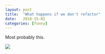 ```yaml
---
layout: post
title:  "What happens if we don't refactor"
date:   2018-15-02
categories: [funny]
---
```


Most probably this.

![](https://i.imgur.com/dLllMAA.jpg)
